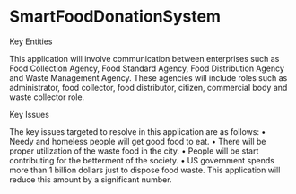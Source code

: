 # SmartFoodDonationSystem


Key Entities

This application will involve communication between enterprises such as Food Collection Agency, Food Standard Agency, Food Distribution Agency and Waste Management Agency. These agencies will include roles such as administrator, food collector, food distributor, citizen, commercial body and waste collector role.

Key Issues

The key issues targeted to resolve in this application are as follows:
•	Needy and homeless people will get good food to eat.
•	There will be proper utilization of the waste food in the city.
•	People will be start contributing for the betterment of the society.
•	US government spends more than 1 billion dollars just to dispose food waste. This application will reduce this amount by a significant number. 
